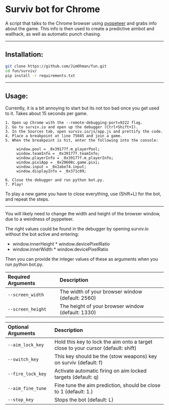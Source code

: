 # Surviv bot for Chrome

A script that talks to the Chrome browser using [pyppeteer](https://github.com/pyppeteer/pyppeteer) and grabs info about the game.
This info is then used to create a predictive aimbot and wallhack, as well as automatic punch chasing.

---
## Installation:
```bash
git clone https://github.com/JimOhman/fun.git
cd fun/surviv/
pip install -r requirements.txt
```

---
## Usage:

Currently, it is a bit annoying to start but its not too bad once you get used to it. Takes about 15 seconds per game.
```
1. Open up Chrome with the --remote-debugging-port=9222 flag.
2. Go to surviv.io and open up the debugger (Ctrl+Shift+I).
3. In the Sources tab, open surviv.io/js/app.js and prettify the code.
4. Place a breakpoint at line 75045 and join a game.
5. When the breakpoint is hit, enter the following into the console:

     window.pool = _0x39177f.m_playerPool;
     window.teamInfo = _0x39177f.teamInfo;
     window.playerInfo = _0x39177f.m_playerInfo;
     window.pixiApp = _0x20608c.game.pixi;
     window.input = _0x2abe74.input;
     window.displayInfo = _0x371c09;

6. Close the debugger and run python bot.py.
7. Play!
```
To play a new game you have to close everything, use (Shift+L) for the bot, and repeat the steps.

---
You will likely need to change the width and height of the browser window, due to a weirdness of pyppeteer.

The right values could be found in the debugger by opening surviv.io without the bot active and entering:

* window.innerHeight * window.devicePixelRatio
* window.innerWidth * window.devicePixelRatio

Then you can provide the integer values of these as arguments when you run python bot.py.

|Required Arguments | Description|
|:-------------|:-------------|
| `--screen_width`          |The width of your browser window (default: 2560)|
| `--screen_height`         |The height of your browser window (default: 1330)|

|Optional Arguments | Description|
|:-------------|:-------------|
| `--aim_lock_key`          |Hold this key to lock the aim onto a target close to your cursor (default: shift)|
| `--switch_key`       |This key should be the (stow weapons) key on surviv (default: f)|
| `--fire_lock_key`         |Activate automatic firing on aim locked targets (default: q)|
| `--aim_fine_tune`         |Fine tune the aim prediction, should be close to 1 (default: 1.)|
| `--stop_key`         |Stops the bot (default: L)|

